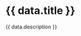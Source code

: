 <script setup>
import Overview from './overview.md';
import Styling from './styling.md';
import Dev from './code.md';
import Accessibility from './accessibility.md';
import data from './data.json';
import { mapFrameworkStatuses } from '../utils.js';
</script>

# {{ data.title }}
{{ data.description }}

<components-status v-bind="mapFrameworkStatuses(data.frameworks)" />

<tabs-content variant="main">
  <template #Overview>
    <overview />
  </template>
  <template #Styling>
    <styling />
  </template>
  <template #Code>
    <dev />
  </template>
  <template #Accessibility>
    <accessibility />
  </template>
</tabs-content>

<component-questions />